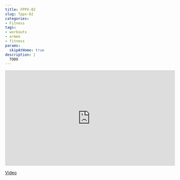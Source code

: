 ```yaml
---
title: FPPX-02
slug: fppx-02
categories:
- Fitness
tags:
- workouts
- armee
- fitness
params:
  skipAtHome: true
description: |
  TODO
---
```

<iframe width="560" height="315" src="https://www.youtube.com/embed/GD7LIsIuptA?si=_9kmpJvtph_pl3VP" title="YouTube video player" frameborder="0" allow="accelerometer; autoplay; clipboard-write; encrypted-media; gyroscope; picture-in-picture; web-share" allowfullscreen></iframe>

[Video](https://youtu.be/GD7LIsIuptA?si=_9kmpJvtph_pl3VP)
